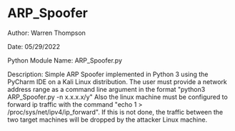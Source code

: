 # ARP_Spoofer
Author: Warren Thompson

Date: 05/29/2022

Python Module Name: ARP_Spoofer.py

Description: Simple ARP Spoofer implemented in Python 3 using the PyCharm IDE on a Kali Linux distribution. The user must provide a network address range as a command
line argument in the format "python3 ARP_Spoofer.py -n x.x.x.x/y"
Also the linux machine must be configured to forward ip traffic with the command "echo 1 > /proc/sys/net/ipv4/ip_forward". If this is not done, the traffic between the
two target machines will be dropped by the attacker Linux machine. 
